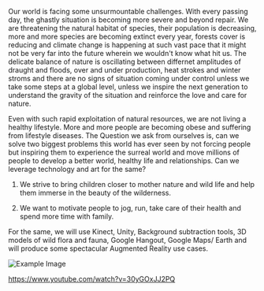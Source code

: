 Our world is facing some unsurmountable challenges. With every passing day, the ghastly situation is becoming more severe and beyond repair. We are threatening the natural habitat of species, their population is decreasing, more and more species are becoming extinct every year, forests cover is reducing and climate change is happening at such vast pace that it might not be very far into the future wherein we wouldn't know what hit us. The delicate balance of nature is oscillating between differnet amplitudes of draught and floods, over and under production, heat strokes and winter stroms and there are no signs of situation coming under control unless we take some steps at a global level, unless we inspire the next generation to understand the gravity of the situation and reinforce the love and care for nature. 


Even with such rapid exploitation of natural resources, we are not living a healthy lifestyle. More and more people are becoming obese and suffering from lifestyle diseases. The Question we ask from ourselves is, can we solve two biggest problems this world has ever seen by not forcing people but inspiring them to experience the surreal world and move millions of people to develop a better world, healthy life and relationships. Can we leverage technology and art for the same?

1) We strive to bring children closer to mother nature and wild life and help them immerse in the beauty of the wilderness. 

2) We want to motivate people to jog, run, take care of their health and spend more time with family.

For the same, we will use Kinect, Unity, Background subtraction tools, 3D models of wild flora and fauna, Google Hangout, Google Maps/ Earth and will produce some spectacular Augmented Reality use cases. 




![Example Image](../project_images/cover.jpg?raw=true "Example Image")

https://www.youtube.com/watch?v=30yGOxJJ2PQ

